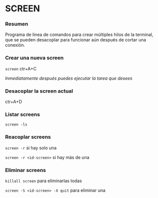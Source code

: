 # SCREEN
### Resumen
Programa de linea de comandos para crear múltiples hilos de la terminal, que se pueden desacoplar para funcionar aún después de cortar una conexión.
### Crear una nueva screen
`screen`  ctr+A+C

*Inmediatamente después puedes ejecutar la tarea que desees*
### Desacoplar la screen actual
ctr+A+D
### Listar screens
`screen -ls`
### Reacoplar screens
`screen -r` si hay solo una

`screen -r <id-screen>` si hay más de una

### Eliminar screens
`killall screen` para eliminarlas todas

`screen -S <id-screen> -X quit` para eliminar una
